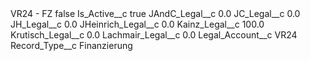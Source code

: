 <?xml version="1.0" encoding="UTF-8"?>
<CustomMetadata xmlns="http://soap.sforce.com/2006/04/metadata" xmlns:xsi="http://www.w3.org/2001/XMLSchema-instance" xmlns:xsd="http://www.w3.org/2001/XMLSchema">
    <label>VR24 - FZ</label>
    <protected>false</protected>
    <values>
        <field>Is_Active__c</field>
        <value xsi:type="xsd:boolean">true</value>
    </values>
    <values>
        <field>JAndC_Legal__c</field>
        <value xsi:type="xsd:double">0.0</value>
    </values>
    <values>
        <field>JC_Legal__c</field>
        <value xsi:type="xsd:double">0.0</value>
    </values>
    <values>
        <field>JH_Legal__c</field>
        <value xsi:type="xsd:double">0.0</value>
    </values>
    <values>
        <field>JHeinrich_Legal__c</field>
        <value xsi:type="xsd:double">0.0</value>
    </values>
    <values>
        <field>Kainz_Legal__c</field>
        <value xsi:type="xsd:double">100.0</value>
    </values>
    <values>
        <field>Krutisch_Legal__c</field>
        <value xsi:type="xsd:double">0.0</value>
    </values>
    <values>
        <field>Lachmair_Legal__c</field>
        <value xsi:type="xsd:double">0.0</value>
    </values>
    <values>
        <field>Legal_Account__c</field>
        <value xsi:type="xsd:string">VR24</value>
    </values>
    <values>
        <field>Record_Type__c</field>
        <value xsi:type="xsd:string">Finanzierung</value>
    </values>
</CustomMetadata>
